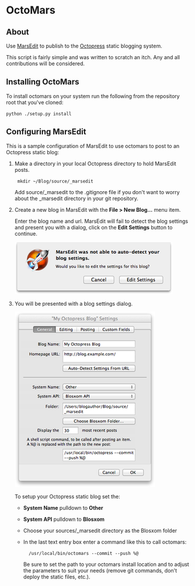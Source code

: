 # OctoMars

## About

Use [MarsEdit](http://www.red-sweater.com/marsedit/) to publish to the 
[Octopress](http://octopress.org) static blogging system.

This script is fairly simple and was written to scratch an itch. Any and
all contributions will be considered.

## Installing OctoMars

To install octomars on your system run the following from the repository root
that you've cloned:

    python ./setup.py install

## Configuring MarsEdit

This is a sample configuration of MarsEdit to use octomars to post to an
Octopress static blog:

1. Make a directory in your local Octopress directory to hold MarsEdit posts.

        mkdir ~/Blog/source/_marsedit

    Add source/_marsedit to the .gitignore file if you don't want to worry about
    the _marsedit directory in your git repository.

2. Create a new blog in MarsEdit with the **File > New Blog…** menu item.

    Enter the blog name and url. MarsEdit will fail to detect the blog settings
    and present you with a dialog, click on the **Edit Settings** button to continue.
    
    !["MarsEdit blog settings detection fail dialog."](resources/Edit_Settings.png "Press the Edit Settings button")
    
3. You will be presented with a blog settings dialog.

    !["MarsEdit blog settings dialog."](resources/Blog_Settings.png "MarsEdit blog settings dialog sample")

    To setup your Octopress static blog set the:
    
    * **System Name** pulldown to **Other**
    * **System API** pulldown to **Blosxom**
    * Choose your sources/_marsedit directory as the Blosxom folder
    * In the last text entry box enter a command like this to call octomars:
        
            /usr/local/bin/octomars --commit --push %@
    
        Be sure to set the path to your octomars install location and to adjust the
        parameters to suit your needs (remove git commands, don't deploy the
        static files, etc.).

